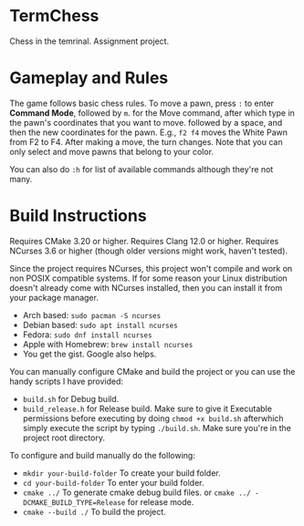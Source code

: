 # TermChess
Chess in the temrinal.
Assignment project.

# Gameplay and Rules
The game follows basic chess rules.
To move a pawn, press ```:``` to enter **Command Mode**, followed by ```m```.
for the Move command, after which type in the pawn's coordinates that you want to move.
followed by a space, and then the new coordinates for the pawn.
E.g., ```f2 f4``` moves the White Pawn from F2 to F4.
After making a move, the turn changes.
Note that you can only select and move pawns that belong to your color.

You can also do ```:h``` for list of available commands although they're not many.

# Build Instructions
Requires CMake 3.20 or higher.
Requires Clang 12.0 or higher.
Requires NCurses 3.6 or higher (though older versions might work, haven't tested).

Since the project requires NCurses, this project won't compile and work on non POSIX compatible systems.
If for some reason your Linux distribution doesn't already come with NCurses installed, then you can install it from your package manager.
- Arch based: ``` sudo pacman -S ncurses ```
- Debian based: ```sudo apt install ncurses```
- Fedora: ```sudo dnf install ncurses```
- Apple with Homebrew: ```brew install ncurses```
- You get the gist. Google also helps.

You can manually configure CMake and build the project or
you can use the handy scripts I have provided:
- ```build.sh``` for Debug build.
- ```build_release.h``` for Release build.
Make sure to give it Executable permissions before executing by doing
```chmod +x build.sh``` afterwhich simply execute the script by typing ```./build.sh```.
Make sure you're in the project root directory.

To configure and build manually do the following:
- ```mkdir your-build-folder``` To create your build folder.
- ```cd your-build-folder``` To enter your build folder.
- ```cmake ../``` To generate cmake debug build files. or ```cmake ../ -DCMAKE_BUILD_TYPE=Release``` for release mode.
- ```cmake --build ./``` To build the project.
